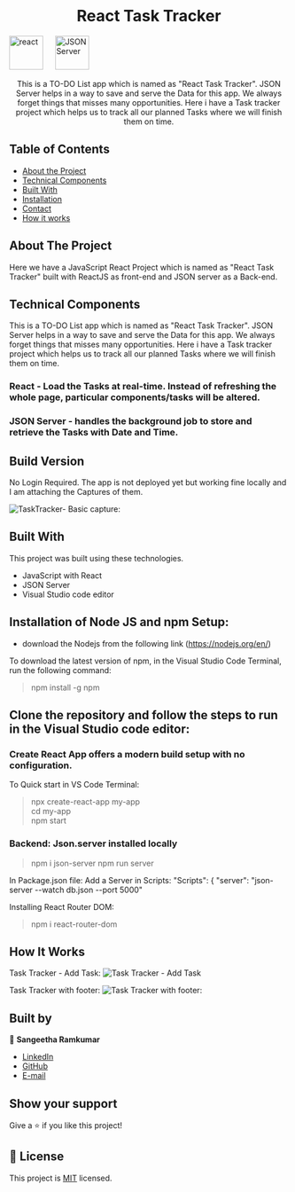 

<!-- PROJECT LOGO -->
<br />
<p align="center">
  <!-- <a href="https://github.com/jaspreet-singh-sahota/Slack-bot">
    <img src="https://course_report_production.s3.amazonaws.com/rich/rich_files/rich_files/5726/s300/icon-white-on-murple-copy.png" alt="Logo" width="80" height="80">
  </a> -->

  <h1 align="center"> React Task Tracker </h1>
  <p align="center">
  
  <img width="61" alt="react" src="https://github.com/Sangi19/react-task-tracker/blob/main/React.png"> &emsp;
  <img width="61" alt="JSON Server" src="https://github.com/Sangi19/react-task-tracker/blob/main/bw-json-data-store.png"> &emsp;
   </p>

  <p align="center">
    This is a TO-DO List app which is named as "React Task Tracker". JSON Server helps in a way to save and serve the Data for this app. We always forget things that misses many opportunities. Here i have a Task tracker project which helps us to track all our planned Tasks where we will finish them on time. <br />
    </p>
</p>

<!-- TABLE OF CONTENTS -->

## Table of Contents

- [About the Project](#about-the-project)
- [Technical Components](#techincal-components)
- [Built With](#built-with)
- [Installation](#Installation)
- [Contact](#Authors)
- [How it works](#How-it-works)

<!-- ABOUT THE PROJECT -->

## About The Project

Here we have a JavaScript React Project which is named as "React Task Tracker" built with ReactJS as front-end and JSON server as a Back-end.
<br />

## Technical Components
This is a TO-DO List app which is named as "React Task Tracker". JSON Server helps in a way to save and serve the Data for this app. We always forget things that misses many opportunities. Here i have a Task tracker project which helps us to track all our planned Tasks where we will finish them on time.

### React - Load the Tasks at real-time. Instead of refreshing the whole page, particular components/tasks will be altered.

### JSON Server - handles the background job to store and retrieve the Tasks with Date and Time.

## Build Version

No Login Required.
The app is not deployed yet but working fine locally and I am attaching the Captures of them.

![TaskTracker- Basic capture:](https://github.com/Sangi19/react-task-tracker/blob/main/Capture-%20Basic%20pic.PNG)


<!-- BUILD WITH -->

## Built With

This project was built using these technologies.

- JavaScript with React
- JSON Server
- Visual Studio code editor 

## Installation of Node JS and npm Setup:
- download the Nodejs from the following link (https://nodejs.org/en/)

To download the latest version of npm, in the Visual Studio Code Terminal, run the following command:
> npm install -g npm

## Clone the repository and follow the steps to run in the Visual Studio code editor:

### Create React App offers a modern build setup with no configuration.
To Quick start in VS Code Terminal:
> npx create-react-app my-app <br>
> cd my-app<br>
> npm start

### Backend: Json.server installed locally
> npm i json-server
> npm run server

In Package.json file:
Add a Server in Scripts:
"Scripts": {
"server": "json-server --watch db.json --port 5000"

Installing React Router DOM:
> npm i react-router-dom


<!-- HOW IT WORKS -->

## How It Works
 Task Tracker - Add Task:
![Task Tracker - Add Task](https://github.com/Sangi19/react-task-tracker/blob/main/Add%20Task%20capture.PNG)

Task Tracker with footer:
![Task Tracker with footer:](https://github.com/Sangi19/react-task-tracker/blob/main/Final%20one%20with%20Footer.PNG)


## Built by

👤 **Sangeetha Ramkumar**

- [LinkedIn](https://www.linkedin.com/in/sangeetharamkumar)
- [GitHub](https://github.com/Sangi19)
- [E-mail](sangiammu1020@gmail.com)

<!-- ACKNOWLEDGEMENTS -->

## Show your support

Give a ⭐️ if you like this project!



## 📝 License

This project is [MIT](https://opensource.org/licenses/MIT) licensed.


